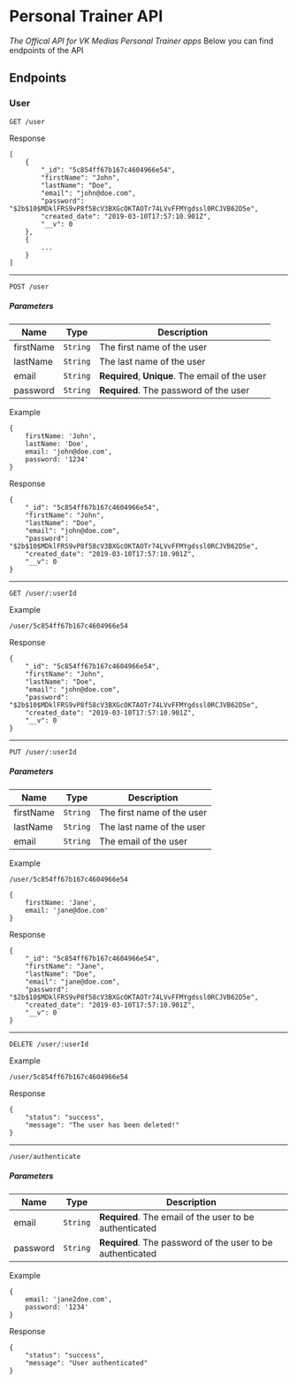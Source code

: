 
# Personal Trainer API

*The Offical API for VK Medias Personal Trainer apps*
Below you can find endpoints of the API

## Endpoints
### User

```
GET /user
```

Response
```
[
    {
        "_id": "5c854ff67b167c4604966e54",
        "firstName": "John",
        "lastName": "Doe",
        "email": "john@doe.com",
        "password": "$2b$10$MDklFRS9vP8f58cV3BXGcOKTAOTr74LVvFFMYgdssl0RCJVB62D5e",
        "created_date": "2019-03-10T17:57:10.901Z",
        "__v": 0
    },
    {
	    ...
	}
]
```
---
```
POST /user
```

##### Parameters

| **Name** | **Type** | **Description** |
| ---------- | ------- | --------------- |
| firstName | `String` | The first name of the user |
| lastName | `String` | The last name of the user |
| email | `String` | **Required**, **Unique**. The email of the user |
| password | `String` | **Required**. The password of the user |
Example
```
{
	firstName: 'John',
	lastName: 'Doe',
	email: 'john@doe.com',
	password: '1234'
}
```

Response
```
{
    "_id": "5c854ff67b167c4604966e54",
    "firstName": "John",
    "lastName": "Doe",
    "email": "john@doe.com",
    "password": "$2b$10$MDklFRS9vP8f58cV3BXGcOKTAOTr74LVvFFMYgdssl0RCJVB62D5e",
    "created_date": "2019-03-10T17:57:10.901Z",
    "__v": 0
}
```
---
```
GET /user/:userId
```
Example
```
/user/5c854ff67b167c4604966e54
```

Response
```
{
    "_id": "5c854ff67b167c4604966e54",
    "firstName": "John",
    "lastName": "Doe",
    "email": "john@doe.com",
    "password": "$2b$10$MDklFRS9vP8f58cV3BXGcOKTAOTr74LVvFFMYgdssl0RCJVB62D5e",
    "created_date": "2019-03-10T17:57:10.901Z",
    "__v": 0
}
```
---
```
PUT /user/:userId
```

##### Parameters
| **Name** | **Type** | **Description** |
| ---------- | ------- | --------------- |
| firstName | `String` | The first name of the user |
| lastName | `String` | The last name of the user |
| email | `String` | The email of the user |
Example
```
/user/5c854ff67b167c4604966e54

{
	firstName: 'Jane',
	email: 'jane@doe.com'
}
```

Response
```
{
    "_id": "5c854ff67b167c4604966e54",
    "firstName": "Jane",
    "lastName": "Doe",
    "email": "jane@doe.com",
    "password": "$2b$10$MDklFRS9vP8f58cV3BXGcOKTAOTr74LVvFFMYgdssl0RCJVB62D5e",
    "created_date": "2019-03-10T17:57:10.901Z",
    "__v": 0
}
```
---
```
DELETE /user/:userId
```
Example
```
/user/5c854ff67b167c4604966e54
```
Response
```
{
    "status": "success",
    "message": "The user has been deleted!"
}
```
---
```
/user/authenticate
```
##### Parameters

| **Name** | **Type** | **Description** |
| ---------- | ------- | --------------- |
| email | `String` | **Required**. The email of the user to be authenticated |
| password | `String` | **Required**. The password of the user to be authenticated |
Example
```
{
	email: 'jane2doe.com',
	password: '1234'
}
```
Response
```
{
    "status": "success",
    "message": "User authenticated"
}
```